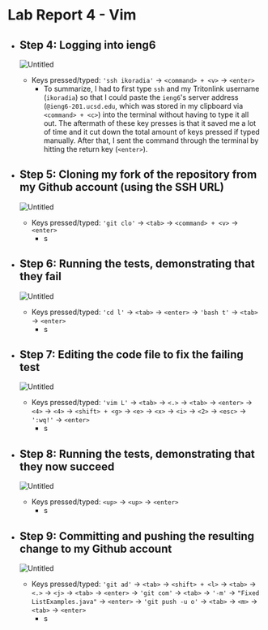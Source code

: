 # Lab Report 4 - Vim

- ## Step 4: Logging into ieng6
  ![Untitled](https://github.com/ishaankor/cse15l-lab-reports/assets/113160688/bffcda05-01f8-48a7-9ed2-9ab71c052baa)
  - Keys pressed/typed: `'ssh ikoradia'` &rarr; `<command> + <v>` &rarr; `<enter>`
    - To summarize, I had to first type `ssh` and my Tritonlink username (`ikoradia`) so that I could paste the `ieng6`'s server address (`@ieng6-201.ucsd.edu`, which was stored in my clipboard via `<command> + <c>`) into the terminal without having to type it all out. The aftermath of these key presses is that it saved me a lot of time and it cut down the total amount of keys pressed if typed manually. After that, I sent the command through the terminal by hitting the return key (`<enter>`). 
         
- ## Step 5: Cloning my fork of the repository from my Github account (using the SSH URL)
  ![Untitled](https://github.com/ishaankor/cse15l-lab-reports/assets/113160688/a502606f-fcd3-4b6a-a41d-991fccafa267)
  - Keys pressed/typed: `'git clo'` &rarr; `<tab>` &rarr; `<command> + <v>` &rarr; `<enter>`
    - s
  
- ## Step 6: Running the tests, demonstrating that they fail
  ![Untitled](https://github.com/ishaankor/cse15l-lab-reports/assets/113160688/ba0d5280-0e1f-4a58-a0fe-2fa933d9d7f2)
  - Keys pressed/typed: `'cd l'` &rarr; `<tab>` &rarr; `<enter>` &rarr; `'bash t'` &rarr; `<tab>` &rarr; `<enter>`
    - s

- ## Step 7: Editing the code file to fix the failing test
  ![Untitled](https://github.com/ishaankor/cse15l-lab-reports/assets/113160688/7b4b7826-bd4e-41be-b4cd-a7caf1736675)
  - Keys pressed/typed: `'vim L'` &rarr; `<tab>` &rarr; `<.>` &rarr; `<tab>` &rarr; `<enter>` &rarr; `<4>` &rarr; `<4>` &rarr; `<shift> + <g>` &rarr; `<e>` &rarr; `<x>` &rarr; `<i>` &rarr; `<2>` &rarr; `<esc>` &rarr; `':wq!'` &rarr; `<enter>`
    - s
      
- ## Step 8: Running the tests, demonstrating that they now succeed <br> 
  ![Untitled](https://github.com/ishaankor/cse15l-lab-reports/assets/113160688/bbbe053e-ab2e-4683-8738-7389c22d4ec3)
  - Keys pressed/typed: `<up>` &rarr; `<up>` &rarr; `<enter>`
    - s

- ## Step 9: Committing and pushing the resulting change to my Github account
  ![Untitled](https://github.com/ishaankor/cse15l-lab-reports/assets/113160688/86838bc4-368e-4f95-9de2-831bb55de8e3)
  - Keys pressed/typed: `'git ad'` &rarr; `<tab>` &rarr; `<shift> + <l>` &rarr; `<tab>` &rarr; `<.>` &rarr; `<j>` &rarr; `<tab>` &rarr; `<enter>` &rarr; `'git com'` &rarr; `<tab>` &rarr; `'-m'` &rarr; `"Fixed ListExamples.java"` &rarr; `<enter>` &rarr; `'git push -u o'` &rarr; `<tab>` &rarr; `<m>` &rarr; `<tab>` &rarr; `<enter>`
    - s

